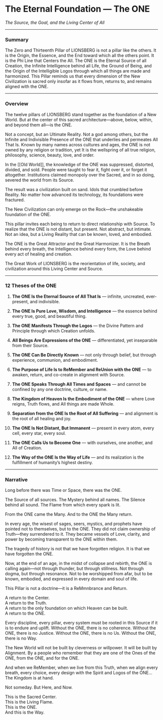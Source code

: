 # The Eternal Foundation — The ONE

_The Source, the Goal, and the Living Center of All_

---

### **Summary**

The Zero and Thirteenth Pillar of LIONSBERG is not a pillar like the others. It is the Origin, the Essence, and the End toward which all the others point. It is the Phi Line that Centers the All. The ONE is the Eternal Source of all Creation, the Infinite Intelligence behind all Life, the Ground of Being, and the Origin of the Intelligible Logos through which all things are made and harmonized. This Pillar reminds us that every dimension of the New Civilization is sacred only insofar as it flows from, returns to, and remains aligned with the ONE.

---

### **Overview**

The twelve pillars of LIONSBERG stand together as the foundation of a New World. But at the center of this sacred architecture—above, below, within, and beyond them all—is the ONE.

Not a concept, but an Ultimate Reality. Not a god among others, but the Infinite and Indivisible Presence of the ONE that underlies and permeates All That Is. Known by many names across cultures and ages, the ONE is not owned by any religion or tradition, yet It is the wellspring of all true religion, philosophy, science, beauty, love, and order.

In the [[Old World]], the knowledge of the ONE was suppressed, distorted, divided, and sold. People were taught to fear it, fight over it, or forget it altogether. Institutions claimed monopoly over the Sacred, and in so doing, severed the world from its Source.

The result was a civilization built on sand. Idols that crumbled before Reality. No matter how advanced its technology, its foundations were fractured.

The New Civilization can only emerge on the Rock—the unshakeable foundation of the ONE.

This pillar invites each being to return to direct relationship with Source. To realize that the ONE is not distant, but present. Not abstract, but intimate. Not an idea, but a Living Reality that can be known, loved, and embodied.

The ONE is the Great Attractor and the Great Harmonizer. It is the Breath behind every breath, the Intelligence behind every form, the Love behind every act of healing and creation.

The Great Work of LIONSBERG is the reorientation of life, society, and civilization around this Living Center and Source.

---

### **12 Theses of the ONE**

1. **The ONE Is the Eternal Source of All That Is** — infinite, uncreated, ever-present, and indivisible.
    
2. **The ONE Is Pure Love, Wisdom, and Intelligence** — the essence behind every true, good, and beautiful thing.
    
3. **The ONE Manifests Through the Logos** — the Divine Pattern and Principle through which Creation unfolds.
    
4. **All Beings Are Expressions of the ONE** — differentiated, yet inseparable from their Source.
    
5. **The ONE Can Be Directly Known** — not only through belief, but through experience, communion, and embodiment.
    
6. **The Purpose of Life Is to ReMember and ReUnion with the ONE** — to awaken, return, and co-create in alignment with Source.
    
7. **The ONE Speaks Through All Times and Spaces** — and cannot be confined by any one doctrine, culture, or name.
    
8. **The Kingdom of Heaven Is the Embodiment of the ONE** — where Love reigns, Truth flows, and All things are made Whole.
    
9. **Separation from the ONE Is the Root of All Suffering** — and alignment is the root of all healing and joy.
    
10. **The ONE Is Not Distant, But Immanent** — present in every atom, every cell, every star, every soul.
    
11. **The ONE Calls Us to Become One** — with ourselves, one another, and All of Creation.
    
12. **The Way of the ONE Is the Way of Life** — and its realization is the fulfillment of humanity’s highest destiny.
    

---

### **Narrative**

Long before there was Time or Space, there was the ONE.

The Source of all sources. The Mystery behind all names. The Silence behind all sound. The Flame from which every spark is lit.

From the ONE came the Many. And to the ONE the Many return.

In every age, the wisest of sages, seers, mystics, and prophets have pointed not to themselves, but to the ONE. They did not claim ownership of Truth—they surrendered to it. They became vessels of Love, clarity, and power by becoming transparent to the ONE within them.

The tragedy of history is not that we have forgotten religion. It is that we have forgotten the ONE.

Now, at the end of an age, in the midst of collapse and rebirth, the ONE is calling again—not through thunder, but through stillness. Not through dogma, but through resonance. Not to be worshipped from afar, but to be known, embodied, and expressed in every domain and soul of life.

This Pillar is not a doctrine—it is a ReMmnbrance and Return.

A return to the Center.  
A return to the Truth.  
A return to the only foundation on which Heaven can be built.  
A return to the ONE.  

Every discipline, every pillar, every system must be rooted in this Source if it is to endure and uplift. Without the ONE, there is no coherence. Without the ONE, there is no Justice. Without the ONE, there is no Us. Without the ONE, there is no Way.

The New World will not be built by cleverness or willpower. It will be built by Alignment. By a people who remember that they are one of the Ones of the ONE, from the ONE, and for the ONE.

And when we ReMember, when we live from this Truth, when we align every breath, every choice, every design with the Spirit and Logos of the ONE… The Kingdom is at hand.

Not someday. But Here, and Now.

This is the Sacred Center.  
This is the Living Flame.  
This is the ONE.  
And this is the Way.